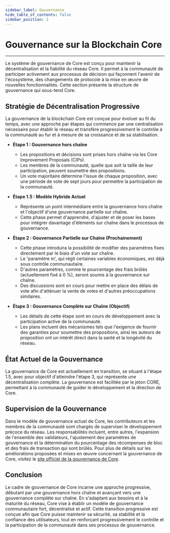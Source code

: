 ```yaml
---
sidebar_label: Gouvernance
hide_table_of_contents: false
sidebar_position: 2
---
```


# Gouvernance sur la Blockchain Core

---

Le système de gouvernance de Core est conçu pour maintenir la décentralisation et la fiabilité du réseau Core. Il permet à la communauté de participer activement aux processus de décision qui façonnent l'avenir de l'écosystème, des changements de protocole à la mise en œuvre de nouvelles fonctionnalités. Cette section présente la structure de gouvernance qui sous-tend Core.

## Stratégie de Décentralisation Progressive

La gouvernance de la blockchain Core est conçue pour évoluer au fil du temps, avec une approche par étapes qui commence par une centralisation nécessaire pour établir le réseau et transfère progressivement le contrôle à la communauté au fur et à mesure de sa croissance et de sa stabilisation.

- **Étape 1 : Gouvernance hors chaîne**
  - Les propositions et décisions sont prises hors chaîne via les Core Improvement Proposals (CIPs).
  - Les membres de la communauté, quelle que soit la taille de leur participation, peuvent soumettre des propositions.
  - Un vote majoritaire détermine l'issue de chaque proposition, avec une période de vote de sept jours pour permettre la participation de la communauté.

- **Étape 1.5 : Modèle Hybride Actuel**
  - Représente un point intermédiaire entre la gouvernance hors chaîne et l'objectif d'une gouvernance partielle sur chaîne.
  - Cette phase permet d'apprendre, d'ajuster et de poser les bases pour intégrer davantage d'éléments sur chaîne dans le processus de gouvernance.

- **Étape 2 : Gouvernance Partielle sur Chaîne (Prochainement)**
  - Cette phase introduira la possibilité de modifier des paramètres fixes directement par le biais d'un vote sur chaîne.
  - Le 'paramètre m', qui régit certaines variables économiques, est déjà sous contrôle communautaire.
  - D'autres paramètres, comme le pourcentage des frais brûlés (actuellement fixé à 0 %), seront soumis à la gouvernance sur chaîne.
  - Des discussions sont en cours pour mettre en place des délais de vote afin d'atténuer la vente de votes et d'autres préoccupations similaires.

- **Étape 3 : Gouvernance Complète sur Chaîne (Objectif)**
  - Les détails de cette étape sont en cours de développement avec la participation active de la communauté.
  - Les plans incluent des mécanismes tels que l'exigence de fournir des garanties pour soumettre des propositions, ainsi les auteurs de proposition ont un intérêt direct dans la santé et la longévité du réseau.

## État Actuel de la Gouvernance

La gouvernance de Core est actuellement en transition, se situant à l'étape 1.5, avec pour objectif d'atteindre l'étape 3, qui représente une décentralisation complète. La gouvernance est facilitée par le jeton CORE, permettant à la communauté de guider le développement et la direction de Core.

## Supervision de la Gouvernance

Dans le modèle de gouvernance actuel de Core, les contributeurs et les membres de la communauté sont chargés de superviser le développement précoce du réseau. Les responsabilités incluent, entre autres, l'expansion de l'ensemble des validateurs, l'ajustement des paramètres de gouvernance et la détermination du pourcentage des récompenses de bloc et des frais de transaction qui sont brûlés. Pour plus de détails sur les améliorations proposées et mises en œuvre concernant la gouvernance de Core, visitez le [site officiel de la gouvernance de Core](https://gov.coredao.org/).

## Conclusion

Le cadre de gouvernance de Core incarne une approche progressive, débutant par une gouvernance hors chaîne et avançant vers une gouvernance complète sur chaîne. En s'adaptant aux besoins et à la maturité du réseau, Core vise à établir un modèle de gouvernance communautaire fort, décentralisé et actif. Cette transition progressive est conçue afin que Core puisse maintenir sa sécurité, sa stabilité et la confiance des utilisateurs, tout en renforçant progressivement le contrôle et la participation de la communauté dans ses processus de gouvernance.
